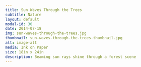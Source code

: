 ```yaml
---
title: Sun Waves Through the Trees
subtitle: Nature
layout: default
modal-id: 30
date: 2014-07-18
img: sun-waves-through-the-trees.jpg
thumbnail: sun-waves-through-the-trees.thumbnail.jpg
alt: image-alt
media: Ink on Paper
size: 18in x 24in
description: Beaming sun rays shine through a forest scene
---
```


